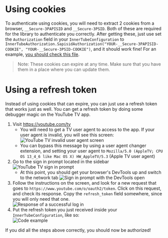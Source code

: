 # Using cookies

To authenticate using cookies, you will need to extract 2 cookies from a browser, `__Secure-3PAPISID`
and `__Secure-3PSID`. Both of these are required for the library to authenticate you correctly. After getting these,
just use set the `Authorization` field in your `InnerTubeConfiguration`
to `InnerTubeAuthorization.SapisidAuthorization("YOUR-__Secure-3PAPISID-COOKIE", "YOUR-__Secure-3PSID-COOKIE")`, and it
should work fine! For an
example, [you should check this file](https://github.com/kuylar/InnerTube/blob/master/InnerTube.Tests/AuthenticationTests.cs#L10-L20).

> Note: These cookies can expire at any time. Make sure that you have them in a place where you can update them.

# Using a refresh token

Instead of using cookies that can expire, you can just use a refresh token that works just as well. You can get a
refresh token by doing some debugger magic on the YouTube TV app.

1. Visit https://youtube.com/tv
    * You will need to get a TV user agent to access to the app. If your user agent is invalid, you will see this
      screen:
      ![YouTube TV invalid user agent screen](https://user-images.githubusercontent.com/52961639/200139026-5c471916-fe92-44c4-a068-9ea1a1053675.png)
    * You can bypass this message by using a user agent changer extension, and setting your user agent
      to `Mozilla/5.0 (AppleTV; CPU OS 13_4_6 like Mac OS X) HW_AppleTV/5.3` (Apple TV user agent)
2. Go to the sign in prompt located in the sidebar
   ![YouTube TV sign in prompt](https://user-images.githubusercontent.com/52961639/200139155-a2c317f8-2b79-4f60-9b87-029824912397.png)
    * At this point, you should get your browser's DevTools up and switch to the network
      tab ![Sign in prompt with the DevTools open](https://user-images.githubusercontent.com/52961639/200139220-245ce0b5-6da6-4355-813f-bd32ce9bf916.png)
3. Follow the instructions on the screen, and look for a new request that goes
   to `https://www.youtube.com/o/oauth2/token`. Click on this request, and check its response. Copy the `refresh_token`
   field somewhere, since you will only need that one.  
   ![Response of a successful log in](https://user-images.githubusercontent.com/52961639/200139326-a6803925-e093-4c25-b3cc-8a77b14767b1.png)
4. Put the refresh token you just received inside your `InnerTubeConfiguration`, like so:  
   ![Code example](https://user-images.githubusercontent.com/52961639/200139396-d8f4f06e-c614-4248-b5df-d9d6140cd250.png)

If you did all the steps above correctly, you should now be authorized!